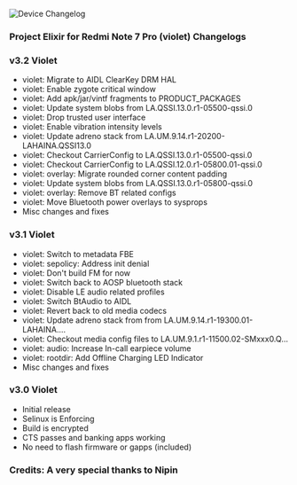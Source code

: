 ![Device Changelog](https://i.imgur.com/C0Wcdr5.png)

### Project Elixir for Redmi Note 7 Pro (violet) Changelogs

### v3.2 Violet
- violet: Migrate to AIDL ClearKey DRM HAL
- violet: Enable zygote critical window
- violet: Add apk/jar/vintf fragments to PRODUCT_PACKAGES
- violet: Update system blobs from LA.QSSI.13.0.r1-05500-qssi.0
- violet: Drop trusted user interface
- violet: Enable vibration intensity levels
- violet: Update adreno stack from LA.UM.9.14.r1-20200-LAHAINA.QSSI13.0
- violet: Checkout CarrierConfig to LA.QSSI.13.0.r1-05500-qssi.0
- violet: Checkout CarrierConfig to LA.QSSI.12.0.r1-05800.01-qssi.0 
- violet: overlay: Migrate rounded corner content padding 
- violet: Update system blobs from LA.QSSI.13.0.r1-05800-qssi.0
- violet: overlay: Remove BT related configs
- violet: Move Bluetooth power overlays to sysprops
- Misc changes and fixes

### v3.1 Violet
- violet: Switch to metadata FBE
- violet: sepolicy: Address init denial
- violet: Don't build FM for now
- violet: Switch back to AOSP bluetooth stack
- violet: Disable LE audio related profiles 
- violet: Switch BtAudio to AIDL
- violet: Revert back to old media codecs 
- violet: Update adreno stack from from LA.UM.9.14.r1-19300.01-LAHAINA.…
- violet: Checkout media config files to LA.UM.9.1.r1-11500.02-SMxxx0.Q… 
- violet: audio: Increase In-call earpiece volume
- violet: rootdir: Add Offline Charging LED Indicator 
- Misc changes and fixes

### v3.0 Violet
- Initial release
- Selinux is Enforcing
- Build is encrypted
- CTS passes and banking apps working
- No need to flash firmware or gapps (included)

### Credits: A very special thanks to Nipin 
